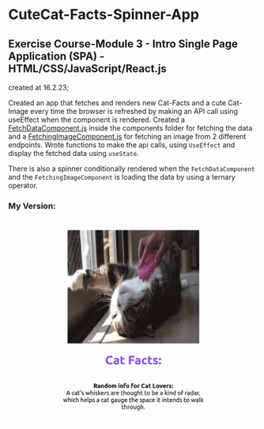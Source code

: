 # CuteCat-Facts-Spinner-App

## Exercise Course-Module 3 - Intro Single Page Application (SPA) - HTML/CSS/JavaScript/React.js

created at 16.2.23;

Created an app that fetches and renders new Cat-Facts and a cute Cat-Image every time the browser is refreshed by making an API call using useEffect when the component is rendered.
Created a [FetchDataComponent.js](src/components/FetchDataComponent.js) inside the components folder for fetching the data and a [FetchingImageComponent.js](src/components/FetchingImageComponent.jsx) for fetching an image from 2 different endpoints. Wrote functions to make the api calls, using `UseEffect` and display the fetched data using `useState`.

There is also a spinner conditionally rendered when the `FetchDataComponent` and the `FetchingImageComponent` is loading the data by using a ternary operator.

### My Version:

![my_version](./ReactApp-1October20241-ezgif.com-video-to-gif-converter.gif)
